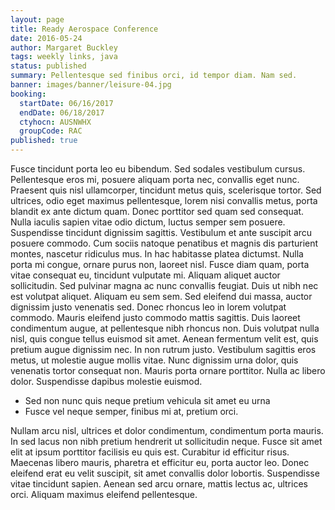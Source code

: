 ```yaml
---
layout: page
title: Ready Aerospace Conference
date: 2016-05-24
author: Margaret Buckley
tags: weekly links, java
status: published
summary: Pellentesque sed finibus orci, id tempor diam. Nam sed.
banner: images/banner/leisure-04.jpg
booking:
  startDate: 06/16/2017
  endDate: 06/18/2017
  ctyhocn: AUSNWHX
  groupCode: RAC
published: true
---
```

Fusce tincidunt porta leo eu bibendum. Sed sodales vestibulum cursus. Pellentesque eros mi, posuere aliquam porta nec, convallis eget nunc. Praesent quis nisl ullamcorper, tincidunt metus quis, scelerisque tortor. Sed ultrices, odio eget maximus pellentesque, lorem nisi convallis metus, porta blandit ex ante dictum quam. Donec porttitor sed quam sed consequat. Nulla iaculis sapien vitae odio dictum, luctus semper sem posuere. Suspendisse tincidunt dignissim sagittis. Vestibulum et ante suscipit arcu posuere commodo. Cum sociis natoque penatibus et magnis dis parturient montes, nascetur ridiculus mus. In hac habitasse platea dictumst. Nulla porta mi congue, ornare purus non, laoreet nisl. Fusce diam quam, porta vitae consequat eu, tincidunt vulputate mi. Aliquam aliquet auctor sollicitudin. Sed pulvinar magna ac nunc convallis feugiat.
Duis ut nibh nec est volutpat aliquet. Aliquam eu sem sem. Sed eleifend dui massa, auctor dignissim justo venenatis sed. Donec rhoncus leo in lorem volutpat commodo. Mauris eleifend justo commodo mattis sagittis. Duis laoreet condimentum augue, at pellentesque nibh rhoncus non. Duis volutpat nulla nisl, quis congue tellus euismod sit amet. Aenean fermentum velit est, quis pretium augue dignissim nec. In non rutrum justo. Vestibulum sagittis eros metus, ut molestie augue mollis vitae. Nunc dignissim urna dolor, quis venenatis tortor consequat non. Mauris porta ornare porttitor. Nulla ac libero dolor. Suspendisse dapibus molestie euismod.

* Sed non nunc quis neque pretium vehicula sit amet eu urna
* Fusce vel neque semper, finibus mi at, pretium orci.

Nullam arcu nisl, ultrices et dolor condimentum, condimentum porta mauris. In sed lacus non nibh pretium hendrerit ut sollicitudin neque. Fusce sit amet elit at ipsum porttitor facilisis eu quis est. Curabitur id efficitur risus. Maecenas libero mauris, pharetra et efficitur eu, porta auctor leo. Donec eleifend erat eu velit suscipit, sit amet convallis dolor lobortis. Suspendisse vitae tincidunt sapien. Aenean sed arcu ornare, mattis lectus ac, ultrices orci. Aliquam maximus eleifend pellentesque.
